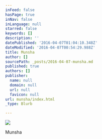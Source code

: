 ```yaml
---
inFeed: false
hasPage: true
inNav: false
inLanguage: null
starred: false
keywords: []
description: ''
datePublished: '2016-04-07T01:04:10.348Z'
dateModified: '2016-04-07T00:54:29.988Z'
title: Munsha
author: []
sourcePath: _posts/2016-04-07-munsha.md
published: true
authors: []
publisher:
  name: null
  domain: null
  url: null
  favicon: null
url: munsha/index.html
_type: Blurb

---
```

![](https://the-grid-user-content.s3-us-west-2.amazonaws.com/917baed6-dcbf-4878-888f-229f279a36f3.jpg)

Munsha